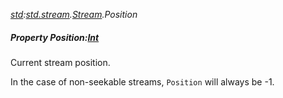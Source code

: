 _[std](../../modules/std/std-module.md):[std.stream](../../modules/std/std-stream.md).[Stream](../../modules/std/std-stream-stream.md).Position_
##### Property Position:[Int](../../modules/wonkey/wonkey-types-int.md)
Current stream position.

In the case of non-seekable streams, `Position` will always be -1.
